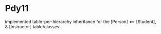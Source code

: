 # Pdy11
implemented table-per-hierarchy inheritance for the [Person] &lt;== [Student], &amp; [Instructor] table/classes. 
